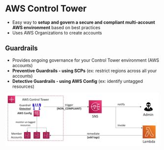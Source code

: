# AWS Control Tower
- Easy way to **setup and govern a secure and compliant multi-account AWS environment** based on best practices
- Uses AWS Organizations to create accounts

## Guardrails
- Provides ongoing governance for your Control Tower environment (AWS accounts)
- **Preventive Guardrails - using SCPs** (ex: restrict regions across all your accounts)
- **Detective Guardrails - using AWS Config** (ex: identify untagged resources)

<img src=./images/guardrails.png width="500"/>